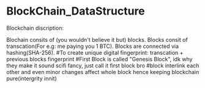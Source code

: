 # BlockChain_DataStructure

Blockchain discription:

Blochain consits of (you wouldn't believe it but) blocks. Blocks consit of transcation(For e.g: me paying you 1 BTC). Blocks are connected via hashing(SHA-256).
#To create unique digital fingerprint: transcation + previous blocks fingerprint
#First Block is called "Genesis Block", idk why they make it sound scifi fancy, just call it first block bro
#block interlink each other and even minor changes affect whole block hence keeping blockchain pure(intergrity innit)

